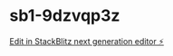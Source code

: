 # sb1-9dzvqp3z

[Edit in StackBlitz next generation editor ⚡️](https://stackblitz.com/~/github.com/bills420/sb1-9dzvqp3z)